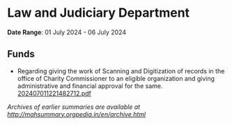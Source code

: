 # Law and Judiciary Department

**Date Range**: 01 July 2024 - 06 July 2024


## Funds
- Regarding giving the work of Scanning and Digitization of records in the office of Charity Commissioner to an eligible organization and giving administrative and financial approval for the same.\
  [202407011221482712.pdf](https://gr.maharashtra.gov.in/Site/Upload/Government%20Resolutions/English/202407011221482712.pdf)


*Archives of earlier summaries are available at http://mahsummary.orgpedia.in/en/archive.html*